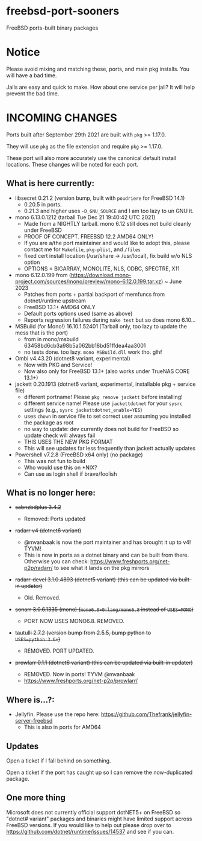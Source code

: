 # freebsd-port-sooners
FreeBSD ports-built binary packages
# Notice
Please avoid mixing and matching these, ports, and main pkg installs. You will have a bad time.

Jails are easy and quick to make. How about one service per jail? It will help prevent the bad time.

# INCOMING CHANGES
Ports built after September 29th 2021 are built with `pkg` >= 1.17.0. 

They will use `pkg` as the file extension and require `pkg` >= 1.17.0.

These port will also more accurately use the canonical default install locations. These changes will be noted for each port.

## What is here currently:
- libsecret 0.21.2 (version bump, built with `poudriere` for FreeBSD 14.1)
  - 0.20.5 in ports.
  - 0.21.3 and higher uses `-D_GNU_SOURCE` and I am too lazy to un GNU it.
- mono 6.13.0.1212 (tarball Tue Dec 21 19:40:42 UTC 2021)
  - Made from a NIGHTLY tarball. mono 6.12 still does not build cleanly under FreeBSD
  - PROOF OF CONCEPT. FREEBSD 12.2 AMD64 ONLY!
  - If you are a/the port maintainer and would like to adopt this, please contact me for `Makefile`, `pkg-plist`, and `/files`
  - fixed cert install location (/usr/share -> /usr/local), fix build w/o NLS option
  - OPTIONS = BIGARRAY, MONOLITE, NLS, ODBC, SPECTRE, X11
- mono 6.12.0.199 from (https://download.mono-project.com/sources/mono/preview/mono-6.12.0.199.tar.xz) ~ June 2023
  - Patches from ports + partial backport of memfuncs from dotnet/runtime upstream
  - FreeBSD 13.1+ AMD64 ONLY
  - Default ports options used (same as above)
  - Reports regression failures during `make test` but so does mono 6.10...
- MSBuild (for Mono!) 16.10.1.52401 (Tarball only, too lazy to update the mess that is the port)
  - from in mono/msbuild 63458bd6cb3a98b5a062bb18bd51ffdea4aa3001
  - no tests done. too lazy. `mono MSBuild.dll` work tho. glhf
- Ombi v4.43.20 (dotnet8 variant, experimental)
  - Now with PKG and Service!
  - Now also only for FreeBSD 13.1+ (also works under TrueNAS CORE 13.1+)
- jackett 0.20.1913 (dotnet6 variant, experimental, installable pkg + service file)
  - different portname! Please `pkg remove jackett` before installing!
  - different service name! Please use `jackettdotnet` for your `sysrc` settings (e.g., `sysrc jackettdotnet_enable=YES`)
  - uses `chown` in service file to set correct user assuming you installed the package as root
  - no way to update: dev currently does not build for FreeBSD so update check will always fail
  - THIS USES THE NEW PKG FORMAT
  - This will see updates far less frequently than jackett actually updates
- Powershell v7.2.8 (FreeBSD x64 only) (no package)
  - This was not fun to build
  - Who would use this on *NIX?
  - Can use as login shell if brave/foolish
## What is no longer here:
- ~~sabnzbdplus 3.4.2~~
  - Removed: Ports updated
- ~~radarr v4 (dotnet6 variant)~~
  - @mvanbaak is now the port maintainer and has brought it up to v4! TYVM!
  - This is now in ports as a dotnet binary and can be built from there. Otherwise you can check: https://www.freshports.org/net-p2p/radarr/ to see what it lands on the pkg mirrors
  
- ~~radarr-devel 3.1.0.4893 (dotnet5 variant) (this can be updated via built-in updater)~~
  - Old. Removed.

- ~~sonarr 3.0.6.1335 (mono) (`mono6.8>0:lang/mono6.8` instead of `USES=MONO`)~~
  - PORT NOW USES MONO6.8. REMOVED.
  
- ~~tautulli 2.7.2 (version bump from 2.5.5, bump python to `USES=python:3.6+`)~~
  - REMOVED. PORT UPDATED.

- ~~prowlarr 0.1.1 (dotnet6 variant) (this can be updated via built-in updater)~~
  - REMOVED. Now in ports! TYVM @mvanbaak
  - https://www.freshports.org/net-p2p/prowlarr/

## Where is...?:
- Jellyfin. Please use the repo here: https://github.com/Thefrank/jellyfin-server-freebsd
  - This is also in ports for AMD64

## Updates
Open a ticket if I fall behind on something. 

Open a ticket if the port has caught up so I can remove the now-duplicated package.

## One more thing
Microsoft does not currently official support dotNET5+ on FreeBSD so "dotnet# variant" packages and binaries might have limited support across FreeBSD versions.
If you would like to help out please drop over to https://github.com/dotnet/runtime/issues/14537 and see if you can.
